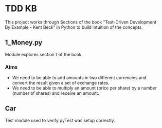 # TDD KB

This project works through Sections of the book "Test-Driven Development By Example - Kent Beck" in Python
to build intuition of the concepts.

## 1_Money.py

Module explores section 1 of the book.

### Aims

* We need to be able to add amounts in two different currencies and convert the result given a set of exchange rates.
* We need to be able to multiply an amount (price per share) by a number (number of shares) and receive an amount.

## Car

Test module used to verify pyTest was setup correctly.

